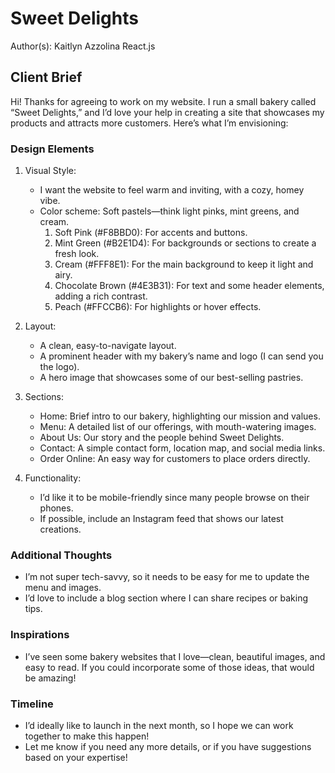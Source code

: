 # Sweet Delights

Author(s): Kaitlyn Azzolina
React.js

## Client Brief

Hi! Thanks for agreeing to work on my website. I run a small bakery called “Sweet Delights,” and I’d love your help in creating a site that showcases my products and attracts more customers. Here’s what I’m envisioning:

### Design Elements

1. Visual Style:
    - I want the website to feel warm and inviting, with a cozy, homey vibe.
    - Color scheme: Soft pastels—think light pinks, mint greens, and cream.
        1. Soft Pink (#F8BBD0): For accents and buttons.
        2. Mint Green (#B2E1D4): For backgrounds or sections to create a fresh look.
        3. Cream (#FFF8E1): For the main background to keep it light and airy.
        4. Chocolate Brown (#4E3B31): For text and some header elements, adding a rich contrast.
        5. Peach (#FFCCB6): For highlights or hover effects.

2. Layout:
    - A clean, easy-to-navigate layout.
    - A prominent header with my bakery’s name and logo (I can send you the logo).
    - A hero image that showcases some of our best-selling pastries.

3. Sections:

    - Home: Brief intro to our bakery, highlighting our mission and values.
    - Menu: A detailed list of our offerings, with mouth-watering images.
    - About Us: Our story and the people behind Sweet Delights.
    - Contact: A simple contact form, location map, and social media links.
    - Order Online: An easy way for customers to place orders directly.

4. Functionality:
    - I’d like it to be mobile-friendly since many people browse on their phones.
    - If possible, include an Instagram feed that shows our latest creations.

### Additional Thoughts

- I’m not super tech-savvy, so it needs to be easy for me to update the menu and images.
- I’d love to include a blog section where I can share recipes or baking tips.

### Inspirations

- I’ve seen some bakery websites that I love—clean, beautiful images, and easy to read. If you could incorporate some of those ideas, that would be amazing!

### Timeline

- I’d ideally like to launch in the next month, so I hope we can work together to make this happen!
- Let me know if you need any more details, or if you have suggestions based on your expertise!
